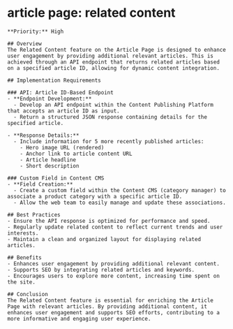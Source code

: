 # article page: related content

    **Priority:** High

    ## Overview
    The Related Content feature on the Article Page is designed to enhance user engagement by providing additional relevant articles. This is achieved through an API endpoint that returns related articles based on a specified article ID, allowing for dynamic content integration.

    ## Implementation Requirements

    ### API: Article ID-Based Endpoint
    - **Endpoint Development:**
      - Develop an API endpoint within the Content Publishing Platform that accepts an article ID as input.
      - Return a structured JSON response containing details for the specified article.

    - **Response Details:**
      - Include information for 5 more recently published articles:
        - Hero image URL (rendered)
        - Anchor link to article content URL
        - Article headline
        - Short description

    ### Custom Field in Content CMS
    - **Field Creation:**
      - Create a custom field within the Content CMS (category manager) to associate a product category with a specific article ID.
      - Allow the web team to easily manage and update these associations.

    ## Best Practices
    - Ensure the API response is optimized for performance and speed.
    - Regularly update related content to reflect current trends and user interests.
    - Maintain a clean and organized layout for displaying related articles.

    ## Benefits
    - Enhances user engagement by providing additional relevant content.
    - Supports SEO by integrating related articles and keywords.
    - Encourages users to explore more content, increasing time spent on the site.

    ## Conclusion
    The Related Content feature is essential for enriching the Article Page with relevant articles. By providing additional content, it enhances user engagement and supports SEO efforts, contributing to a more informative and engaging user experience.
